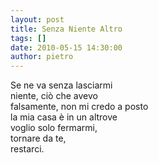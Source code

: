 ```yaml
---
layout: post
title: Senza Niente Altro
tags: []
date: 2010-05-15 14:30:00
author: pietro
---
```

Se ne va senza lasciarmi<br/>niente, ciò che avevo<br/>falsamente, non mi credo a posto<br/>la mia casa è in un altrove<br/>voglio solo fermarmi,<br/>tornare da te,<br/>restarci.
